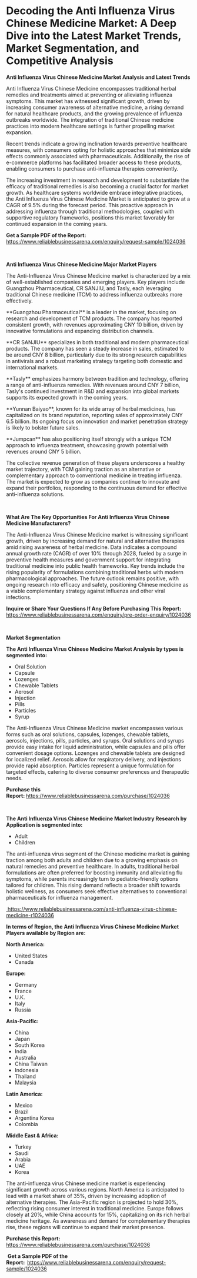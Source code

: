 <p><h1>Decoding the Anti Influenza Virus Chinese Medicine Market: A Deep Dive into the Latest Market Trends, Market Segmentation, and Competitive Analysis</h1></p><p><strong>Anti Influenza Virus Chinese Medicine Market Analysis and Latest Trends</strong></p>
<p><p>Anti Influenza Virus Chinese Medicine encompasses traditional herbal remedies and treatments aimed at preventing or alleviating influenza symptoms. This market has witnessed significant growth, driven by increasing consumer awareness of alternative medicine, a rising demand for natural healthcare products, and the growing prevalence of influenza outbreaks worldwide. The integration of traditional Chinese medicine practices into modern healthcare settings is further propelling market expansion.</p><p>Recent trends indicate a growing inclination towards preventive healthcare measures, with consumers opting for holistic approaches that minimize side effects commonly associated with pharmaceuticals. Additionally, the rise of e-commerce platforms has facilitated broader access to these products, enabling consumers to purchase anti-influenza therapies conveniently.</p><p>The increasing investment in research and development to substantiate the efficacy of traditional remedies is also becoming a crucial factor for market growth. As healthcare systems worldwide embrace integrative practices, the Anti Influenza Virus Chinese Medicine Market is anticipated to grow at a CAGR of 9.5% during the forecast period. This proactive approach in addressing influenza through traditional methodologies, coupled with supportive regulatory frameworks, positions this market favorably for continued expansion in the coming years.</p></p>
<p><strong>Get a Sample PDF of the Report:&nbsp;</strong> <a href="https://www.reliablebusinessarena.com/enquiry/request-sample/1024036?utm_campaign=1420&utm_medium=2&utm_source=Github&utm_content=ia&utm_term=18042025&utm_id=anti-influenza-virus-chinese-medicine">https://www.reliablebusinessarena.com/enquiry/request-sample/1024036</a></p>
<p>&nbsp;</p>
<p><strong>Anti Influenza Virus Chinese Medicine Major Market Players</strong></p>
<p><p>The Anti-Influenza Virus Chinese Medicine market is characterized by a mix of well-established companies and emerging players. Key players include Guangzhou Pharmaceutical, CR SANJIU, and Tasly, each leveraging traditional Chinese medicine (TCM) to address influenza outbreaks more effectively.</p><p>**Guangzhou Pharmaceutical** is a leader in the market, focusing on research and development of TCM products. The company has reported consistent growth, with revenues approximating CNY 10 billion, driven by innovative formulations and expanding distribution channels.</p><p>**CR SANJIU** specializes in both traditional and modern pharmaceutical products. The company has seen a steady increase in sales, estimated to be around CNY 8 billion, particularly due to its strong research capabilities in antivirals and a robust marketing strategy targeting both domestic and international markets.</p><p>**Tasly** emphasizes harmony between tradition and technology, offering a range of anti-influenza remedies. With revenues around CNY 7 billion, Tasly's continued investment in R&D and expansion into global markets supports its expected growth in the coming years.</p><p>**Yunnan Baiyao**, known for its wide array of herbal medicines, has capitalized on its brand reputation, reporting sales of approximately CNY 6.5 billion. Its ongoing focus on innovation and market penetration strategy is likely to bolster future sales.</p><p>**Jumpcan** has also positioning itself strongly with a unique TCM approach to influenza treatment, showcasing growth potential with revenues around CNY 5 billion.</p><p>The collective revenue generation of these players underscores a healthy market trajectory, with TCM gaining traction as an alternative or complementary approach to conventional medicine in treating influenza. The market is expected to grow as companies continue to innovate and expand their portfolios, responding to the continuous demand for effective anti-influenza solutions.</p></p>
<p>&nbsp;</p>
<p><strong>What Are The Key Opportunities For Anti Influenza Virus Chinese Medicine Manufacturers?</strong></p>
<p><p>The Anti-Influenza Virus Chinese Medicine market is witnessing significant growth, driven by increasing demand for natural and alternative therapies amid rising awareness of herbal medicine. Data indicates a compound annual growth rate (CAGR) of over 10% through 2028, fueled by a surge in preventive health measures and government support for integrating traditional medicine into public health frameworks. Key trends include the rising popularity of formulations combining traditional herbs with modern pharmacological approaches. The future outlook remains positive, with ongoing research into efficacy and safety, positioning Chinese medicine as a viable complementary strategy against influenza and other viral infections.</p></p>
<p><strong>Inquire or Share Your Questions If Any Before Purchasing This Report:</strong> <a href="https://www.reliablebusinessarena.com/enquiry/pre-order-enquiry/1024036?utm_campaign=1420&utm_medium=2&utm_source=Github&utm_content=ia&utm_term=18042025&utm_id=anti-influenza-virus-chinese-medicine">https://www.reliablebusinessarena.com/enquiry/pre-order-enquiry/1024036</a></p>
<p>&nbsp;</p>
<p><strong>Market Segmentation</strong></p>
<p><strong>The Anti Influenza Virus Chinese Medicine Market Analysis by types is segmented into:</strong></p>
<p><ul><li>Oral Solution</li><li>Capsule</li><li>Lozenges</li><li>Chewable Tablets</li><li>Aerosol</li><li>Injection</li><li>Pills</li><li>Particles</li><li>Syrup</li></ul></p>
<p><p>The Anti-Influenza Virus Chinese Medicine market encompasses various forms such as oral solutions, capsules, lozenges, chewable tablets, aerosols, injections, pills, particles, and syrups. Oral solutions and syrups provide easy intake for liquid administration, while capsules and pills offer convenient dosage options. Lozenges and chewable tablets are designed for localized relief. Aerosols allow for respiratory delivery, and injections provide rapid absorption. Particles represent a unique formulation for targeted effects, catering to diverse consumer preferences and therapeutic needs.</p></p>
<p><strong>Purchase this Report:&nbsp;</strong><a href="https://www.reliablebusinessarena.com/purchase/1024036?utm_campaign=1420&utm_medium=2&utm_source=Github&utm_content=ia&utm_term=18042025&utm_id=anti-influenza-virus-chinese-medicine">https://www.reliablebusinessarena.com/purchase/1024036</a></p>
<p>&nbsp;</p>
<p><strong>The Anti Influenza Virus Chinese Medicine Market Industry Research by Application is segmented into:</strong></p>
<p><ul><li>Adult</li><li>Children</li></ul></p>
<p><p>The anti-influenza virus segment of the Chinese medicine market is gaining traction among both adults and children due to a growing emphasis on natural remedies and preventive healthcare. In adults, traditional herbal formulations are often preferred for boosting immunity and alleviating flu symptoms, while parents increasingly turn to pediatric-friendly options tailored for children. This rising demand reflects a broader shift towards holistic wellness, as consumers seek effective alternatives to conventional pharmaceuticals for influenza management.</p></p>
<p><a href="https://www.reliablebusinessarena.com/anti-influenza-virus-chinese-medicine-r1024036?utm_campaign=1420&utm_medium=2&utm_source=Github&utm_content=ia&utm_term=18042025&utm_id=anti-influenza-virus-chinese-medicine">&nbsp;https://www.reliablebusinessarena.com/anti-influenza-virus-chinese-medicine-r1024036</a></p>
<p><strong>In terms of Region, the Anti Influenza Virus Chinese Medicine Market Players available by Region are:</strong></p>
<p>
    <p> <strong> North America: </strong>
        <ul>
            <li>United States</li>
            <li>Canada</li>
        </ul>
        </p> 
    <p> <strong> Europe: </strong>
        <ul>
            <li>Germany</li>
            <li>France</li>
            <li>U.K.</li>
            <li>Italy</li>
            <li>Russia</li>
        </ul>
        </p> 
    <p> <strong> Asia-Pacific: </strong>
        <ul>
            <li>China</li>
            <li>Japan</li>
            <li>South Korea</li>
            <li>India</li>
            <li>Australia</li>
            <li>China Taiwan</li>
            <li>Indonesia</li>
            <li>Thailand</li>
            <li>Malaysia</li>
        </ul>
        </p> 
    <p> <strong> Latin America: </strong>
        <ul>
            <li>Mexico</li>
            <li>Brazil</li>
            <li>Argentina Korea</li>
            <li>Colombia</li>
        </ul>
        </p> 
    <p> <strong> Middle East & Africa: </strong>
        <ul>
            <li>Turkey</li>
            <li>Saudi</li>
            <li>Arabia</li>
            <li>UAE</li>
            <li>Korea</li>
        </ul>
    </p>
    </p>
<p><p>The anti-influenza virus Chinese medicine market is experiencing significant growth across various regions. North America is anticipated to lead with a market share of 35%, driven by increasing adoption of alternative therapies. The Asia-Pacific region is projected to hold 30%, reflecting rising consumer interest in traditional medicine. Europe follows closely at 20%, while China accounts for 15%, capitalizing on its rich herbal medicine heritage. As awareness and demand for complementary therapies rise, these regions will continue to expand their market presence.</p></p>
<p><strong>Purchase this Report: </strong><a href="https://www.reliablebusinessarena.com/purchase/1024036?utm_campaign=1420&utm_medium=2&utm_source=Github&utm_content=ia&utm_term=18042025&utm_id=anti-influenza-virus-chinese-medicine">https://www.reliablebusinessarena.com/purchase/1024036</a></p>
<p>&nbsp;<strong>Get a Sample PDF of the Report:&nbsp;&nbsp;</strong><a href="https://www.reliablebusinessarena.com/enquiry/request-sample/1024036?utm_campaign=1420&utm_medium=2&utm_source=Github&utm_content=ia&utm_term=18042025&utm_id=anti-influenza-virus-chinese-medicine">https://www.reliablebusinessarena.com/enquiry/request-sample/1024036</a></p>
<p><strong></strong></p>
<p><p></p><p></p><p></p></p>